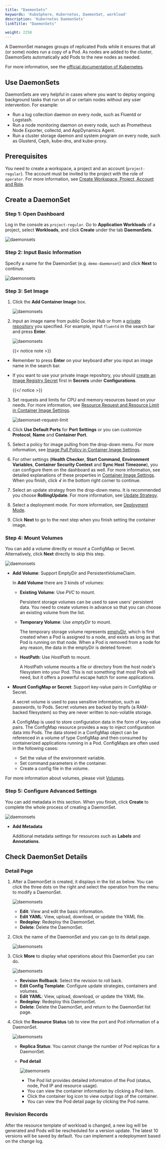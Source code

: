 ```yaml
---
title: "DaemonSets"
keywords: 'KubeSphere, Kubernetes, DaemonSet, workload'
description: 'Kubernetes DaemonSets'
linkTitle: "DaemonSets"

weight: 2250
---
```


A DaemonSet manages groups of replicated Pods while it ensures that all (or some) nodes run a copy of a Pod. As nodes are added to the cluster, DaemonSets automatically add Pods to the new nodes as needed.

For more information, see the [official documentation of Kubernetes](https://kubernetes.io/docs/concepts/workloads/controllers/daemonset/).

## Use DaemonSets

DaemonSets are very helpful in cases where you want to deploy ongoing background tasks that run on all or certain nodes without any user intervention. For example:

- Run a log collection daemon on every node, such as Fluentd or Logstash.
- Run a node monitoring daemon on every node, such as Prometheus Node Exporter, collectd, and AppDynamics Agent.
- Run a cluster storage daemon and system program on every node, such as Glusterd, Ceph, kube-dns, and kube-proxy.

## Prerequisites

You need to create a workspace, a project and an account (`project-regular`). The account must be invited to the project with the role of `operator`. For more information, see [Create Workspace, Project, Account and Role](../../../quick-start/create-workspace-and-project).

## Create a DaemonSet

### Step 1: Open Dashboard

Log in the console as `project-regular`. Go to **Application Workloads** of a project, select **Workloads**, and click **Create** under the tab **DaemonSets**.

![daemonsets](/images/docs/project-user-guide/workloads/daemonsets.jpg)

### Step 2: Input Basic Information

Specify a name for the DaemonSet (e.g. `demo-daemonset`) and click **Next** to continue.

![daemonsets](/images/docs/project-user-guide/workloads/daemonsets_form_1.jpg)

### Step 3: Set Image

1. Click the **Add Container Image** box.

    ![daemonsets](/images/docs/project-user-guide/workloads/daemonsets_form_2_container_btn.jpg)

2. Input an image name from public Docker Hub or from a [private repository](../../configuration/image-registry/) you specified. For example, input `fluentd` in the search bar and press **Enter**.

    ![daemonsets](/images/docs/project-user-guide/workloads/daemonsets_form_2_container_1.jpg)

    {{< notice note >}}

- Remember to press **Enter** on your keyboard after you input an image name in the search bar.
- If you want to use your private image repository, you should [create an Image Registry Secret](../../configuration/image-registry/) first in **Secrets** under **Configurations**.

    {{</ notice >}}

3. Set requests and limits for CPU and memory resources based on your needs. For more information, see [Resource Request and Resource Limit in Container Image Settings](../container-image-settings/#add-container-image).

    ![daemonset-request-limit](/images/docs/project-user-guide/workloads/daemonset-request-limit.jpg)

4. Click **Use Default Ports** for **Port Settings** or you can customize **Protocol**, **Name** and **Container Port**.

5. Select a policy for image pulling from the drop-down menu. For more information, see [Image Pull Policy in Container Image Settings](../container-image-settings/#add-container-image).

6. For other settings (**Health Checker**, **Start Command**, **Environment Variables**, **Container Security Context** and **Sync Host Timezone**), you can configure them on the dashboard as well. For more information, see detailed explanations of these properties in [Container Image Settings](../container-image-settings/#add-container-image). When you finish, click **√** in the bottom right corner to continue.

7. Select an update strategy from the drop-down menu. It is recommended you choose **RollingUpdate**. For more information, see [Update Strategy](../container-image-settings/#update-strategy).

8. Select a deployment mode. For more information, see [Deployment Mode](../container-image-settings/#deployment-mode).

9. Click **Next** to go to the next step when you finish setting the container image.

### Step 4: Mount Volumes

You can add a volume directly or mount a ConfigMap or Secret. Alternatively, click **Next** directly to skip this step.

![daemonsets](/images/docs/project-user-guide/workloads/daemonsets_form_3.jpg)

- **Add Volume**: Support EmptyDir and PersistentVolumeClaim.

  In **Add Volume** there are 3 kinds of volumes:

  - **Existing Volume**: Use *PVC* to mount.

    Persistent storage volumes can be used to save users' persistent data. You need to create volumes in advance so that you can choose an existing volume from the list.

  - **Temporary Volume**: Use *emptyDir* to mount.

    The temporary storage volume represents [emptyDir](https://kubernetes.cn/docs/concepts/storage/volumes/#emptydir), which is first created when a Pod is assigned to a node, and exists as long as that Pod is running on that node. When a Pod is removed from a node for any reason, the data in the emptyDir is deleted forever.

  - **HostPath**: Use *HostPath* to mount.

    A HostPath volume mounts a file or directory from the host node's filesystem into your Pod. This is not something that most Pods will need, but it offers a powerful escape hatch for some applications.

- **Mount ConfigMap or Secret**: Support key-value pairs in ConfigMap or Secret.

  A secret volume is used to pass sensitive information, such as passwords, to Pods. Secret volumes are backed by tmpfs (a RAM-backed filesystem) so they are never written to non-volatile storage.

  A ConfigMap is used to store configuration data in the form of key-value pairs. The ConfigMap resource provides a way to inject configuration data into Pods. The data stored in a ConfigMap object can be referenced in a volume of type ConfigMap and then consumed by containerized applications running in a Pod. ConfigMaps are often used in the following cases:

  - Set the value of the environment variable.
  - Set command parameters in the container.
  - Create a config file in the volume.

For more information about volumes, please visit [Volumes](../../storage/volumes).

### Step 5: Configure Advanced Settings

You can add metadata in this section. When you finish, click **Create** to complete the whole process of creating a DaemonSet.

![daemonsets](/images/docs/project-user-guide/workloads/daemonsets_form_4.jpg)

- **Add Metadata**

  Additional metadata settings for resources such as **Labels** and **Annotations**.

## Check DaemonSet Details

### Detail Page

1. After a DaemonSet is created, it displays in the list as below. You can click the three dots on the right and select the operation from the menu to modify a DaemonSet.

    ![daemonsets](/images/docs/project-user-guide/workloads/daemonsets_list.png)

    - **Edit**: View and edit the basic information.
    - **Edit YAML**: View, upload, download, or update the YAML file.
    - **Redeploy**: Redeploy the DaemonSet.
    - **Delete**: Delete the DaemonSet.

2. Click the name of the DaemonSet and you can go to its detail page.

    ![daemonsets](/images/docs/project-user-guide/workloads/daemonsets_detail.jpg)

3. Click **More** to display what operations about this DaemonSet you can do.

    ![daemonsets](/images/docs/project-user-guide/workloads/daemonsets_detail_operation_btn.jpg)

    - **Revision Rollback**: Select the revision to roll back.
    - **Edit Config Template**: Configure update strategies, containers and volumes.
    - **Edit YAML**: View, upload, download, or update the YAML file.
    - **Redeploy**: Redeploy this DaemonSet.
    - **Delete**: Delete the DaemonSet, and return to the DaemonSet list page.

4. Click the **Resource Status** tab to view the port and Pod information of a DaemonSet.

    ![daemonsets](/images/docs/project-user-guide/workloads/daemonsets_detail_state.png)

    - **Replica Status**: You cannot change the number of Pod replicas for a DaemonSet.
    - **Pod detail**

      ![daemonsets](/images/docs/project-user-guide/workloads/daemonsets_detail_pod.png)

      - The Pod list provides detailed information of the Pod (status, node, Pod IP and resource usage).
      - You can view the container information by clicking a Pod item.
      - Click the container log icon to view output logs of the container.
      - You can view the Pod detail page by clicking the Pod name.

### Revision Records

After the resource template of workload is changed, a new log will be generated and Pods will be rescheduled for a version update. The latest 10 versions will be saved by default. You can implement a redeployment based on the change log.
